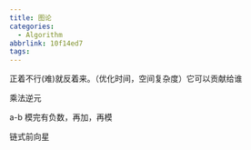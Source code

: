 ```yaml
---
title: 图论
categories:
  - Algorithm
abbrlink: 10f14ed7
tags:
---
```



正着不行(难)就反着来。（优化时间，空间复杂度）它可以贡献给谁

乘法逆元

a-b 模完有负数，再加，再模

链式前向星

